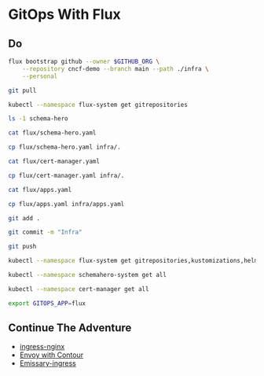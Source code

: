 # GitOps With Flux

## Do

```bash
flux bootstrap github --owner $GITHUB_ORG \
    --repository cncf-demo --branch main --path ./infra \
    --personal

git pull

kubectl --namespace flux-system get gitrepositories

ls -1 schema-hero

cat flux/schema-hero.yaml

cp flux/schema-hero.yaml infra/.

cat flux/cert-manager.yaml

cp flux/cert-manager.yaml infra/.

cat flux/apps.yaml

cp flux/apps.yaml infra/apps.yaml

git add .

git commit -m "Infra"

git push

kubectl --namespace flux-system get gitrepositories,kustomizations,helmrepositories,helmreleases

kubectl --namespace schemahero-system get all

kubectl --namespace cert-manager get all

export GITOPS_APP=flux
```

## Continue The Adventure

* [ingress-nginx](../ingress/kubecon-nginx.md)
* [Envoy with Contour](../ingress/kubecon-contour.md)
* [Emissary-ingress](../ingress/kubecon-emissary-ingress.md)

